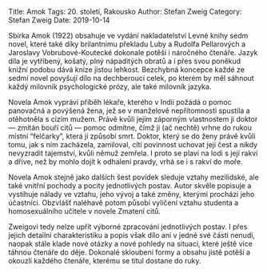 Title: Amok
Tags: 20. století, Rakousko
Author: Stefan Zweig
Category: Stefan Zweig
Date: 2019-10-14

Sbírka Amok (1922) obsahuje ve vydání nakladatelství Levné knihy sedm novel, které také díky brilantnímu překladu Luby a Rudolfa Pellarových a Jaroslavy Vobrubové-Koutecké dokonale potěší i náročného čtenáře. Jazyk díla je vytříbený, košatý, plný nápaditých obratů a i přes svou poněkud knižní podobu dává knize jistou lehkost. Bezchybná koncepce každé ze sedmi novel povyšují dílo na dechberoucí celek, po kterém by měl sáhnout každý milovník psychologické prózy, ale také milovník jazyka.

Novela Amok vypráví příběh lékaře, kterého v Indii požádá o pomoc panovačná a povýšená žena, jež se v manželově nepřítomnosti spustila a otěhotněla s cizím mužem. Právě kvůli jejím záporným vlastnostem ji doktor — zmítán bouří citů — pomoc odmítne, čímž ji (ač nechtě) vrhne do rukou místní “felčarky”, která jí způsobí smrt. Doktor, který se do ženy právě kvůli tomu, jak s ním zacházela, zamiloval, cítí povinnost uchovat její čest a nikdy nevyzradit tajemství, kvůli němuž zemřela. I proto se plaví na lodi s její rakví a dříve, než by mohlo dojít k odhalení pravdy, vrhá se i s rakví do moře.

Novela Amok stejně jako dalších šest povídek sleduje vztahy mezilidské, ale také vnitřní pochody a pocity jednotlivých postav. Autor skvěle popisuje a vystihuje nálady ve vztahu, jeho vývoj a také změny, kterými prochází jeho účastníci. Obzvlášť naléhavě potom působí vylíčení vztahu studenta a homosexuálního učitele v novele Zmatení citů.

Zweigovi tedy nelze upřít výborné zpracování jednotlivých postav. I přes jejich detailní charakteristiku a popis však dílo ani v jedné své části nenudí, naopak stále klade nové otázky a nové pohledy na situaci, které ještě více táhnou čtenáře do děje. Dokonalé skloubení formy a obsahu jistě potěší a okouzlí každého čtenáře, kterému se titul dostane do ruky.


